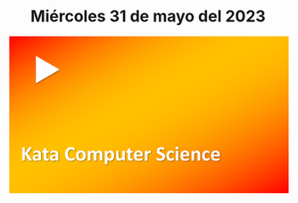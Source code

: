<h1 align="center"><strong>Miércoles 31 de mayo del 2023</strong></h1>
<a href=""><img src="/CLASES/Kata_3/KATA_3.png"></a>